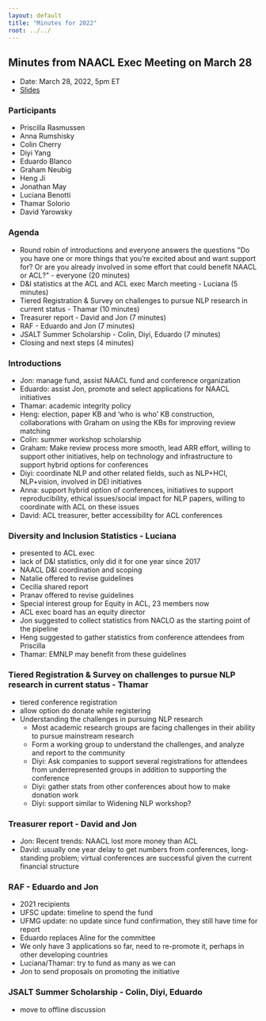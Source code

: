 ```yaml
---
layout: default
title: "Minutes for 2022"
root: ../../
---
```


Minutes from NAACL Exec Meeting on March 28
--------------------------------
- Date: March 28, 2022, 5pm ET
- [Slides](https://drive.google.com/drive/folders/1nwoAAClR6Ppc3tAJXci4RcDFi0tH3heI)

### Participants

+ Priscilla Rasmussen
+ Anna Rumshisky
+ Colin Cherry 
+ Diyi Yang
+ Eduardo Blanco
+ Graham Neubig 
+ Heng Ji 
+ Jonathan May 
+ Luciana Benotti
+ Thamar Solorio
+ David Yarowsky

### Agenda

+	Round robin of introductions and everyone answers the questions "Do you have one or more things that you’re excited about and want support for? Or are you already involved in some effort that could benefit NAACL or ACL?" - everyone (20 minutes)
+	D&I statistics at the ACL and ACL exec March meeting - Luciana (5 minutes)
+	Tiered Registration & Survey on challenges to pursue NLP research in current status - Thamar (10 minutes)
+	Treasurer report - David and Jon (7 minutes)
+	RAF - Eduardo and Jon (7 minutes)
+	JSALT Summer Scholarship - Colin, Diyi, Eduardo (7 minutes)
+	Closing and next steps (4 minutes)

### Introductions
+	Jon: manage fund, assist NAACL fund and conference organization
+	Eduardo: assist Jon, promote and select applications for NAACL initiatives
+	Thamar: academic integrity policy
+	Heng: election, paper KB and ‘who is who’ KB construction, collaborations with Graham on using the KBs for improving review matching
+	Colin: summer workshop scholarship
+	Graham: Make review process more smooth, lead ARR effort, willing to support other initiatives, help on technology and infrastructure to support  hybrid options for conferences
+	Diyi: coordinate NLP and other related fields, such as NLP+HCI, NLP+vision, involved in DEI initiatives
+	Anna: support hybrid option of conferences, initiatives to support reproducibility, ethical issues/social impact for NLP papers, willing to coordinate with ACL on these issues
+	David: ACL treasurer, better accessibility for ACL conferences

### Diversity and Inclusion Statistics - Luciana
+	presented to ACL exec
+	lack of D&I statistics, only did it for one year since 2017
+	NAACL D&I coordination and scoping
+	Natalie offered to revise guidelines
+	Cecilia shared report
+	Pranav offered to revise guidelines
+	Special interest group for Equity in ACL, 23 members now
+	ACL exec board has an equity director
+	Jon suggested to collect statistics from NACLO as the starting point of the pipeline
+	Heng suggested to gather statistics from conference attendees from Priscilla
+	Thamar: EMNLP may benefit from these guidelines

### Tiered Registration & Survey on challenges to pursue NLP research in current status - Thamar
+	tiered conference registration
+	allow option do donate while registering
+	Understanding the challenges in pursuing NLP research
    +	Most academic research groups are facing challenges in their ability to pursue mainstream research 
    +	Form a working group to understand the challenges, and analyze and report to the community
    +	Diyi: Ask companies to support several registrations for attendees from underrepresented groups in addition to supporting the conference
    +	Diyi: gather stats from other conferences about how to make donation work
    +	Diyi: support similar to Widening NLP workshop?

### Treasurer report - David and Jon
+	Jon: Recent trends: NAACL lost more money than ACL
+	David: usually one year delay to get numbers from conferences, long-standing problem; virtual conferences are successful given the current financial structure

### RAF - Eduardo and Jon
+	2021 recipients
+	UFSC update: timeline to spend the fund
+	UFMG update: no update since fund confirmation, they still have time for report
+	Eduardo replaces Aline for the committee
+	We only have 3 applications so far, need to re-promote it, perhaps in other developing countries
+	Luciana/Thamar: try to fund as many as we can
+	Jon to send proposals on promoting the initiative

### JSALT Summer Scholarship - Colin, Diyi, Eduardo
+	move to offline discussion


